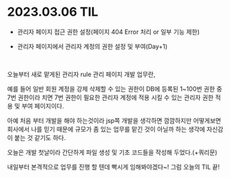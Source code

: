 # **2023.03.06 TIL**

- 관리자 페이지 접근 권한 설정(페이지 404 Error 처리 or 일부 기능 제한)

- 관리자 페이지에서 관리자 계정의 권한 설정 및 부여(Day+1)

<br>

오늘부터 새로 맡게된 관리자 rule 관리 페이지 개발 업무란,   

예를 들어 일반 회원 계정을 강제 삭제할 수 있는 권한이 DB에 등록된 1~100번 권한 중 7번 권한이라 치면 7번 권한이 필요한 관리자 계정에 적용 시킬 수 있는 관리자 권한 적용 및 부여 페이지이다.

아예 처음 부터 개발을 해야 하는것이라 jsp쪽 개발을 생각하면 깜깜하지만 어떻게보면 회사에서 나를 믿기 때문에 규모가 좀 있는 업무를 맡긴 것이 아닐까 하는 생각에 자신감이 붙는 것 같기도 하다.

오늘은 개발 첫날이라 간단하게 파일 생성 및 기초 코드들을 작성해 두었다.(+쿼리문)

내일부터 본격적으로 업무를 진행 할 텐데 빡시게 임해봐야겠다~!
그럼 오늘의 TIL 끝!
